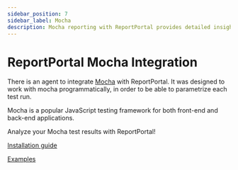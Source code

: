 ```yaml
---
sidebar_position: 7
sidebar_label: Mocha
description: Mocha reporting with ReportPortal provides detailed insights and seamless test result management for JavaScript applications.
---
```


# ReportPortal Mocha Integration

There is an agent to integrate [Mocha](https://mochajs.org/) with ReportPortal. It was designed to work with mocha programmatically, in order to be able to parametrize each test run.

Mocha is a popular JavaScript testing framework for both front-end and back-end applications.

Analyze your Mocha test results with ReportPortal!

[Installation guide](https://github.com/reportportal/agent-js-mocha#readme)

[Examples](https://github.com/reportportal/examples-js/tree/master/example-mocha)
